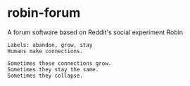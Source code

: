 # robin-forum
A forum software based on Reddit's social experiment Robin

```
Labels: abandon, grow, stay
Humans make connections.

Sometimes these connections grow.
Sometimes they stay the same.
Sometimes they collapse.
```
